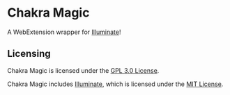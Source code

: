 # Chakra Magic

A WebExtension wrapper for [Illuminate](https://github.com/bongikairu/illuminate)!

## Licensing

Chakra Magic is licensed under the [GPL 3.0 License](/license).

Chakra Magic includes [Illuminate](https://github.com/bongikairu/illuminate), which is licensed under the [MIT License](https://github.com/bongikairu/illuminate/blob/master/LICENSE).
